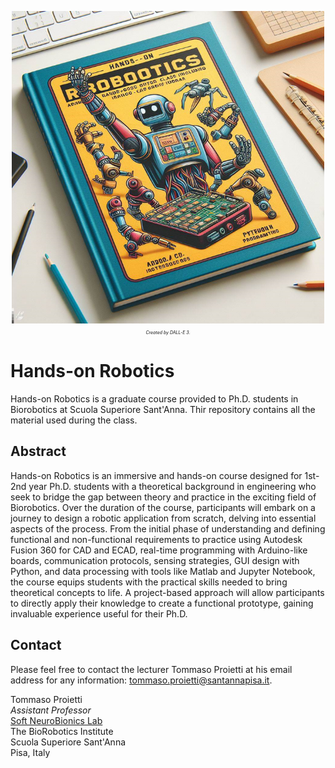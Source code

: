 <p align="center">
    <img src="media/cover.png" alt="HoR_Cover" width="500"/><br>
    <span style="font-size:0.5em; font-style:italic;">Created by DALL-E 3.</span>
</p>

# Hands-on Robotics
Hands-on Robotics is a graduate course provided to Ph.D. students in Biorobotics at Scuola Superiore Sant'Anna. Thir repository contains all the material used during the class.

## Abstract
Hands-on Robotics is an immersive and hands-on course designed for 1st-2nd year Ph.D. students with a theoretical background in engineering who seek to bridge the gap between theory and practice in the exciting field of Biorobotics. Over the duration of the course, participants will embark on a journey to design a robotic application from scratch, delving into essential aspects of the process. From the initial phase of understanding and defining functional and non-functional requirements to practice using Autodesk Fusion 360 for CAD and ECAD, real-time programming with Arduino-like boards, communication protocols, sensing strategies, GUI design with Python, and data processing with tools like Matlab and Jupyter Notebook, the course equips students with the practical skills needed to bring theoretical concepts to life. A project-based approach will allow participants to directly apply their knowledge to create a functional prototype, gaining invaluable experience useful for their Ph.D.

## Contact
Please feel free to contact the lecturer Tommaso Proietti at his email address for any information: [tommaso.proietti@santannapisa.it](tommaso.proietti@santannapisa.it).

Tommaso Proietti\
*Assistant Professor*\
[Soft NeuroBionics Lab](https://www.santannapisa.it/en/institute/biorobotics/soft-neurobionics-lab)\
The BioRobotics Institute\
Scuola Superiore Sant'Anna\
Pisa, Italy
